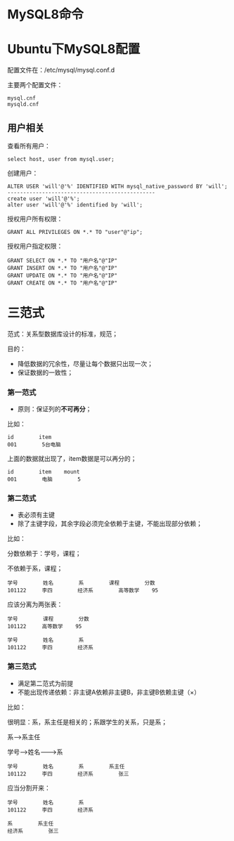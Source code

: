 # MySQL8命令

# Ubuntu下MySQL8配置

配置文件在：/etc/mysql/mysql.conf.d

主要两个配置文件：

```shell
mysql.cnf
mysqld.cnf
```

## 用户相关

查看所有用户：

```shell
select host, user from mysql.user;
```

创建用户：

```shell
ALTER USER 'will'@'%' IDENTIFIED WITH mysql_native_password BY 'will';
-----------------------------------------------
create user 'will'@'%';
alter user 'will'@'%' identified by 'will';
```

授权用户所有权限：

```shell
GRANT ALL PRIVILEGES ON *.* TO "user"@"ip";
```

授权用户指定权限：

```shell
GRANT SELECT ON *.* TO "用户名"@"IP"
GRANT INSERT ON *.* TO "用户名"@"IP"
GRANT UPDATE ON *.* TO "用户名"@"IP"
GRANT CREATE ON *.* TO "用户名"@"IP"
```

# 三范式

范式：关系型数据库设计的标准，规范；

目的：

- 降低数据的冗余性，尽量让每个数据只出现一次；
- 保证数据的一致性；

### 第一范式

- 原则：保证列的**不可再分**；

比如：

```
id        item
001        5台电脑
```

上面的数据就出现了，item数据是可以再分的；

```
id        item    mount
001        电脑        5
```

### 第二范式

- 表必须有主键
- 除了主键字段，其余字段必须完全依赖于主键，不能出现部分依赖；

比如：

分数依赖于：学号，课程；

不依赖于系，课程；

```
学号        姓名        系        课程        分数        
101122     李四        经济系        高等数学    95
```

应该分离为两张表：

```
学号        课程        分数        
101122     高等数学    95

学号        姓名        系            
101122     李四        经济系    
```

### 第三范式

- 满足第二范式为前提
- 不能出现传递依赖：非主键A依赖非主键B，非主键B依赖主键（×）

比如：

很明显：系，系主任是相关的；系跟学生的关系，只是系；

系-->系主任

学号-->姓名--->系

```
学号        姓名        系        系主任
101122     李四        经济系        张三
```

应当分割开来：

```
学号        姓名        系
101122     李四        经济系

系        系主任
经济系        张三
```
